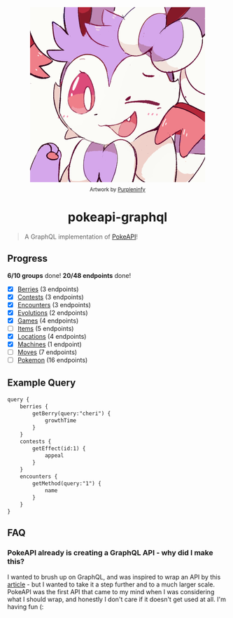 <div align="center">
    <img src="sylv.png">
    <br>
    <sub>Artwork by <a href="https://www.deviantart.com/purpleninfy">Purpleninfy</a></sub>
    <h1>pokeapi-graphql</h1>
</div>

> A GraphQL implementation of [PokeAPI]()!

## Progress

**6/10 groups** done!
**20/48 endpoints** done!

- [x] [Berries](https://github.com/newtykins/pokeapi-graphql/blob/main/src/data/Berries.ts) (3 endpoints)
- [x] [Contests](https://github.com/newtykins/pokeapi-graphql/blob/main/src/data/Contests.ts) (3 endpoints)
- [x] [Encounters](https://github.com/newtykins/pokeapi-graphql/blob/main/src/data/Encounters.ts) (3 endpoints)
- [x] [Evolutions](https://github.com/newtykins/pokeapi-graphql/blob/main/src/data/Evolutions.ts) (2 endpoints)
- [x] [Games](https://github.com/newtykins/pokeapi-graphql/blob/main/src/data/Games.ts) (4 endpoints)
- [ ] [Items](https://github.com/newtykins/pokeapi-graphql/blob/main/src/data/Items.ts) (5 endpoints)
- [x] [Locations](https://github.com/newtykins/pokeapi-graphql/blob/main/src/data/Locations.ts) (4 endpoints)
- [x] [Machines](https://github.com/newtykins/pokeapi-graphql/blob/main/src/data/Machines.ts) (1 endpoint)
- [ ] [Moves](https://github.com/newtykins/pokeapi-graphql/blob/main/src/data/Moves.ts) (7 endpoints)
- [ ] [Pokemon](https://github.com/newtykins/pokeapi-graphql/blob/main/src/data/Pokemon.ts) (16 endpoints)

## Example Query

```
query {
    berries {
        getBerry(query:"cheri") {
            growthTime
        }
    }
    contests {
        getEffect(id:1) {
            appeal
        }
    }
    encounters {
        getMethod(query:"1") {
            name
        }
    }
}
```

## FAQ

### PokeAPI already is creating a GraphQL API - why did I make this?

I wanted to brush up on GraphQL, and was inspired to wrap an API by this [article](https://medium.com/swlh/no-idea-how-to-get-started-with-graphql-make-a-wrapper-of-a-rest-api-7159080dc318#4785) - but I wanted to take it a step further and to a much larger scale. PokeAPI was the first API that came to my mind when I was considering what I should wrap, and honestly I don't care if it doesn't get used at all. I'm having fun (:

